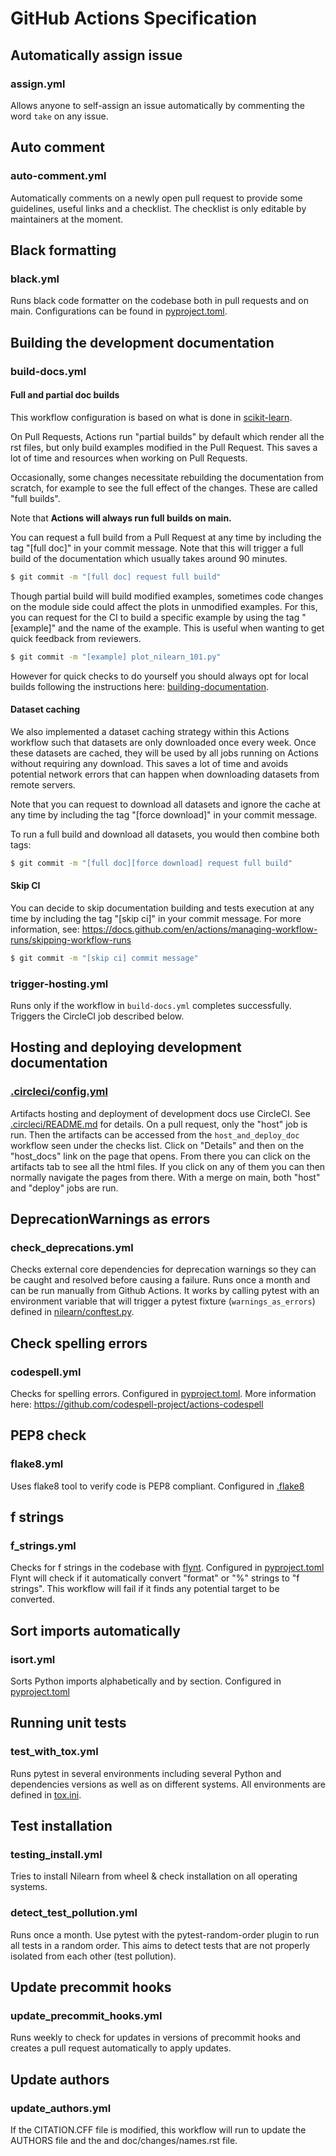 # GitHub Actions Specification

## Automatically assign issue

### assign.yml

Allows anyone to self-assign an issue automatically by commenting the word `take` on any issue.

## Auto comment

### auto-comment.yml

Automatically comments on a newly open pull request to provide some guidelines, useful links and a checklist. The checklist is only editable by maintainers at the moment.

## Black formatting

### black.yml

Runs black code formatter on the codebase both in pull requests and on main. Configurations can be found in [pyproject.toml](../../pyproject.toml).

## Building the development documentation

### build-docs.yml

#### Full and partial doc builds

This workflow configuration is based on what is done in [scikit-learn](https://github.com/scikit-learn/scikit-learn).

On Pull Requests, Actions run "partial builds" by default which render all the rst files, but only build examples modified in the Pull Request. This saves a lot of time and resources when working on Pull Requests.

Occasionally, some changes necessitate rebuilding the documentation from scratch, for example to see the full effect of the changes. These are called "full builds".

Note that **Actions will always run full builds on main.**

You can request a full build from a Pull Request at any time by including the tag "[full doc]" in your commit message. Note that this will trigger a full build of the documentation which usually takes around 90 minutes.

```bash
$ git commit -m "[full doc] request full build"
```

Though partial build will build modified examples, sometimes code changes on the module side could affect the plots in unmodified examples.
For this, you can request for the CI to build a specific example by using the tag "[example]" and the name of the example. This is useful when wanting to get quick feedback from reviewers.

```bash
$ git commit -m "[example] plot_nilearn_101.py"
```

However for quick checks to do yourself you should always opt for local builds following the instructions here: [building-documentation](https://nilearn.github.io/stable/development.html#building-documentation).

#### Dataset caching

We also implemented a dataset caching strategy within this Actions workflow such that datasets are only downloaded once every week. Once these datasets are cached, they will be used by all jobs running on Actions without requiring any download. This saves a lot of time and avoids potential network errors that can happen when downloading datasets from remote servers.

Note that you can request to download all datasets and ignore the cache at any time by including the tag "[force download]" in your commit message.

To run a full build and download all datasets, you would then combine both tags:

```bash
$ git commit -m "[full doc][force download] request full build"
```

#### Skip CI

You can decide to skip documentation building and tests execution at any time by including the tag "[skip ci]" in your commit message.
For more information, see: https://docs.github.com/en/actions/managing-workflow-runs/skipping-workflow-runs

```bash
$ git commit -m "[skip ci] commit message"
```

### trigger-hosting.yml

Runs only if the workflow in `build-docs.yml` completes successfully. Triggers the CircleCI job described below.

## Hosting and deploying development documentation

### [.circleci/config.yml](/.circleci/config.yml)

Artifacts hosting and deployment of development docs use CircleCI. See [.circleci/README.md](../../.circleci/README.md) for details.
On a pull request, only the "host" job is run. Then the artifacts can be accessed from the `host_and_deploy_doc` workflow seen under the checks list. Click on "Details" and then on the "host_docs" link on the page that opens. From there you can click on the artifacts tab to see all the html files. If you click on any of them you can then normally navigate the pages from there.
With a merge on main, both "host" and "deploy" jobs are run.

## DeprecationWarnings as errors

### check_deprecations.yml

Checks external core dependencies for deprecation warnings so they can be caught and resolved before causing a failure.
Runs once a month and can be run manually from Github Actions.
It works by calling pytest with an environment variable that will trigger a pytest fixture (``warnings_as_errors``) defined in [nilearn/conftest.py](/nilearn/conftest.py).

## Check spelling errors

### codespell.yml

Checks for spelling errors. Configured in [pyproject.toml](../../pyproject.toml). More information here: https://github.com/codespell-project/actions-codespell

## PEP8 check

### flake8.yml

Uses flake8 tool to verify code is PEP8 compliant. Configured in [.flake8](../../.flake8)

## f strings

### f_strings.yml

Checks for f strings in the codebase with [flynt](https:/pypi.org/project/flynt/).
Configured in [pyproject.toml](../../pyproject.toml)
Flynt will check if it automatically convert "format" or "%" strings to "f strings".
This workflow will fail if it finds any potential target to be converted.

## Sort imports automatically

### isort.yml

Sorts Python imports alphabetically and by section. Configured in [pyproject.toml](../../pyproject.toml)

## Running unit tests

### test_with_tox.yml

Runs pytest in several environments including several Python and dependencies versions as well as on different systems.
All environments are defined in [tox.ini](../../tox.ini).

## Test installation

### testing_install.yml

Tries to install Nilearn from wheel & check installation on all operating systems.

### detect_test_pollution.yml

Runs once a month.
Use pytest with the pytest-random-order plugin to run all tests in a random order.
This aims to detect tests that are not properly isolated from each other (test pollution).

## Update precommit hooks

### update_precommit_hooks.yml

Runs weekly to check for updates in versions of precommit hooks and creates a pull request automatically to apply updates.

## Update authors

### update_authors.yml

If the CITATION.CFF file is modified,
this workflow will run to update the AUTHORS file
and the and doc/changes/names.rst file.
